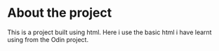 # About the project

This is a project built using html. Here i use the basic html i have learnt using from the Odin project.

